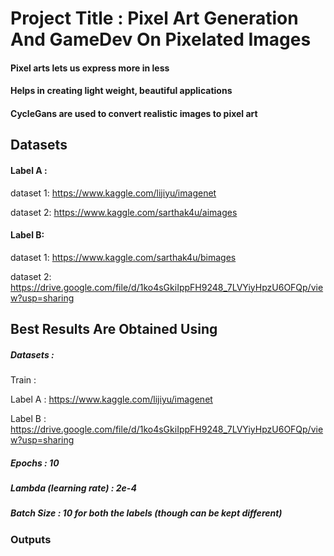 # Project Title : Pixel Art Generation And GameDev On Pixelated Images
#### Pixel arts lets us express more in less
#### Helps in creating light weight, beautiful applications
#### CycleGans are used to convert realistic images to pixel art


## Datasets
#### Label A :

dataset 1: https://www.kaggle.com/lijiyu/imagenet

dataset 2: https://www.kaggle.com/sarthak4u/aimages

#### Label B:

dataset 1: https://www.kaggle.com/sarthak4u/bimages

dataset 2: https://drive.google.com/file/d/1ko4sGkiIppFH9248_7LVYiyHpzU6OFQp/view?usp=sharing



## Best Results Are Obtained Using 

##### Datasets :

Train :

Label A : https://www.kaggle.com/lijiyu/imagenet

Label B : https://drive.google.com/file/d/1ko4sGkiIppFH9248_7LVYiyHpzU6OFQp/view?usp=sharing

##### Epochs  : 10

##### Lambda (learning rate)  : 2e-4

##### Batch Size : 10 for both the labels (though can be kept different)

### Outputs
